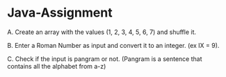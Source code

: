 # Java-Assignment
A. Create an array with the values (1, 2, 3, 4, 5, 6, 7) and shuffle it.

B. Enter a Roman Number as input and convert it to an integer. (ex IX = 9).

C. Check if the input is pangram or not. (Pangram is a sentence that contains all the alphabet
from a-z)
